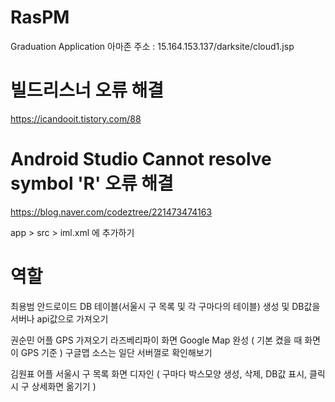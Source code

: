 # RasPM
Graduation Application 아마존 주소 : 15.164.153.137/darksite/cloud1.jsp

# 빌드리스너 오류 해결
https://icandooit.tistory.com/88

# Android Studio Cannot resolve symbol 'R' 오류 해결
https://blog.naver.com/codeztree/221473474163

app > src > iml.xml 에 추가하기

# 역할

최용범 안드로이드 DB 테이블(서울시 구 목록 및 각 구마다의 테이블) 생성 및 DB값을 서버나 api값으로 가져오기

권순민 어플 GPS 가져오기 라즈베리파이 화면 Google Map 완성 ( 기본 켰을 때 화면이 GPS 기준 ) 구글맵 소스는 일단 서버껄로 확인해보기

김원표 어플 서울시 구 목록 화면 디자인 ( 구마다 박스모양 생성, 삭제, DB값 표시, 클릭시 구 상세화면 옮기기 )
